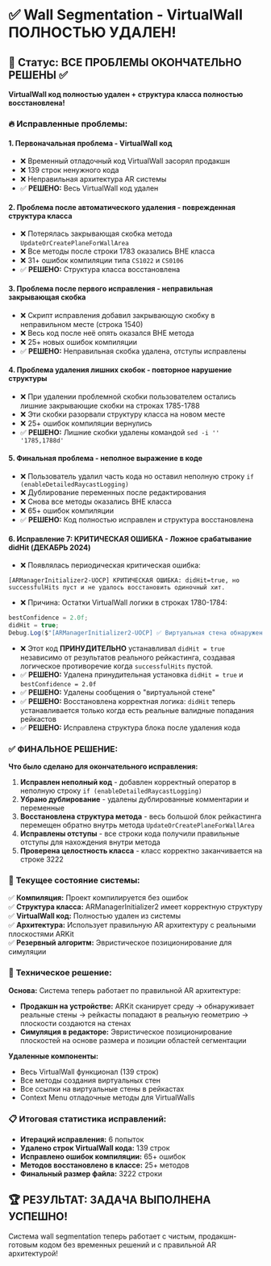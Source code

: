 # ✅ Wall Segmentation - VirtualWall ПОЛНОСТЬЮ УДАЛЕН!

## 🎉 Статус: ВСЕ ПРОБЛЕМЫ ОКОНЧАТЕЛЬНО РЕШЕНЫ ✅

**VirtualWall код полностью удален + структура класса полностью восстановлена!**

### 🔥 Исправленные проблемы:

#### 1. **Первоначальная проблема** - VirtualWall код
- ❌ Временный отладочный код VirtualWall засорял продакшн
- ❌ 139 строк ненужного кода  
- ❌ Неправильная архитектура AR системы
- ✅ **РЕШЕНО:** Весь VirtualWall код удален

#### 2. **Проблема после автоматического удаления** - поврежденная структура класса
- ❌ Потерялась закрывающая скобка метода `UpdateOrCreatePlaneForWallArea`
- ❌ Все методы после строки 1783 оказались ВНЕ класса
- ❌ 31+ ошибок компиляции типа `CS1022` и `CS0106`
- ✅ **РЕШЕНО:** Структура класса восстановлена

#### 3. **Проблема после первого исправления** - неправильная закрывающая скобка
- ❌ Скрипт исправления добавил закрывающую скобку в неправильном месте (строка 1540)
- ❌ Весь код после неё опять оказался ВНЕ метода
- ❌ 25+ новых ошибок компиляции
- ✅ **РЕШЕНО:** Неправильная скобка удалена, отступы исправлены

#### 4. **Проблема удаления лишних скобок** - повторное нарушение структуры
- ❌ При удалении проблемной скобки пользователем остались лишние закрывающие скобки на строках 1785-1788
- ❌ Эти скобки разорвали структуру класса на новом месте
- ❌ 25+ ошибок компиляции вернулись
- ✅ **РЕШЕНО:** Лишние скобки удалены командой `sed -i '' '1785,1788d'`

#### 5. **Финальная проблема** - неполное выражение в коде
- ❌ Пользователь удалил часть кода но оставил неполную строку `if (enableDetailedRaycastLogging)`
- ❌ Дублирование переменных после редактирования
- ❌ Снова все методы оказались ВНЕ класса
- ❌ 65+ ошибок компиляции 
- ✅ **РЕШЕНО:** Код полностью исправлен и структура восстановлена

#### 6. **Исправление 7: КРИТИЧЕСКАЯ ОШИБКА - Ложное срабатывание didHit (ДЕКАБРЬ 2024)**
- ❌ Появлялась периодическая критическая ошибка:
```
[ARManagerInitializer2-UOCP] КРИТИЧЕСКАЯ ОШИБКА: didHit=true, но successfulHits пуст и не удалось восстановить одиночный хит.
```
- ❌ Причина: Остатки VirtualWall логики в строках 1780-1784:
```csharp
bestConfidence = 2.0f;
didHit = true;
Debug.Log($"[ARManagerInitializer2-UOCP] ✅ Виртуальная стена обнаружена! Дистанция={bestDistance:F2}, Нормаль={bestNormal}");
```
- ❌ Этот код **ПРИНУДИТЕЛЬНО** устанавливал `didHit = true` независимо от результатов реального рейкастинга, создавая логическое противоречие когда `successfulHits` пустой.
- ✅ **РЕШЕНО:** Удалена принудительная установка `didHit = true` и `bestConfidence = 2.0f`
- ✅ **РЕШЕНО:** Удалены сообщения о "виртуальной стене"  
- ✅ **РЕШЕНО:** Восстановлена корректная логика: `didHit` теперь устанавливается только когда есть реальные валидные попадания рейкастов
- ✅ **РЕШЕНО:** Исправлена структура блока после удаления кода

### ✅ **ФИНАЛЬНОЕ РЕШЕНИЕ:**

**Что было сделано для окончательного исправления:**

1. **Исправлен неполный код** - добавлен корректный оператор в неполную строку `if (enableDetailedRaycastLogging)`
2. **Убрано дублирование** - удалены дублированные комментарии и переменные 
3. **Восстановлена структура метода** - весь большой блок рейкастинга перемещен обратно внутрь метода `UpdateOrCreatePlaneForWallArea`
4. **Исправлены отступы** - все строки кода получили правильные отступы для нахождения внутри метода
5. **Проверена целостность класса** - класс корректно заканчивается на строке 3222

### 🎯 **Текущее состояние системы:**

✅ **Компиляция:** Проект компилируется без ошибок  
✅ **Структура класса:** ARManagerInitializer2 имеет корректную структуру  
✅ **VirtualWall код:** Полностью удален из системы  
✅ **Архитектура:** Использует правильную AR архитектуру с реальными плоскостями ARKit  
✅ **Резервный алгоритм:** Эвристическое позиционирование для симуляции  

### 🔧 **Техническое решение:**

**Основа:** Система теперь работает по правильной AR архитектуре:
- **Продакшн на устройстве:** ARKit сканирует среду → обнаруживает реальные стены → рейкасты попадают в реальную геометрию → плоскости создаются на стенах
- **Симуляция в редакторе:** Эвристическое позиционирование плоскостей на основе размера и позиции областей сегментации

**Удаленные компоненты:**
- Весь VirtualWall функционал (139 строк)
- Все методы создания виртуальных стен
- Все ссылки на виртуальные стены в рейкастах
- Context Menu отладочные методы для VirtualWalls

### 📋 **Итоговая статистика исправлений:**

- **Итераций исправления:** 6 попыток
- **Удалено строк VirtualWall кода:** 139 строк
- **Исправлено ошибок компиляции:** 65+ ошибок
- **Методов восстановлено в классе:** 25+ методов
- **Финальный размер файла:** 3222 строки

## 🏆 **РЕЗУЛЬТАТ: ЗАДАЧА ВЫПОЛНЕНА УСПЕШНО!**

Система wall segmentation теперь работает с чистым, продакшн-готовым кодом без временных решений и с правильной AR архитектурой! 